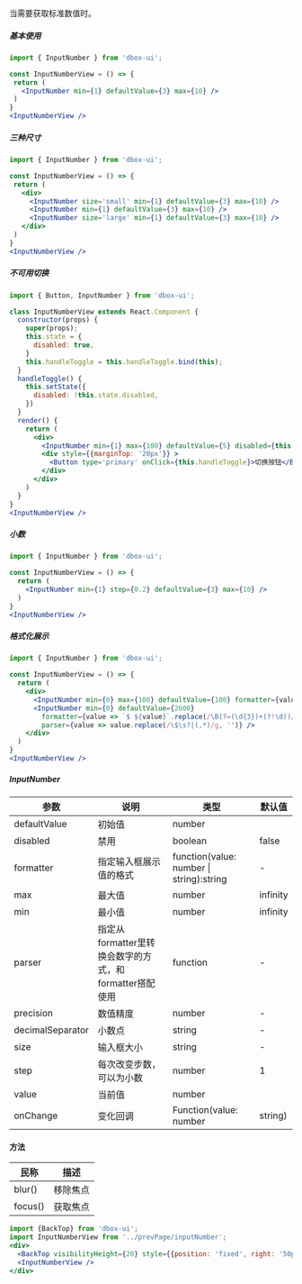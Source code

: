  当需要获取标准数值时。

 ##### **基本使用**
 ```jsx
import { InputNumber } from 'dbox-ui';

const InputNumberView = () => {
  return (
    <InputNumber min={1} defaultValue={3} max={10} />
  )
}
<InputNumberView />
 ```

 ##### **三种尺寸**
 ```jsx
import { InputNumber } from 'dbox-ui';

const InputNumberView = () => {
  return (
    <div>
      <InputNumber size='small' min={1} defaultValue={3} max={10} />
      <InputNumber min={1} defaultValue={3} max={10} />
      <InputNumber size='large' min={1} defaultValue={3} max={10} />
    </div>
  )
}
<InputNumberView />
 ```

 ##### **不可用切换**
```jsx
import { Button, InputNumber } from 'dbox-ui';

class InputNumberView extends React.Component {
  constructor(props) {
    super(props);
    this.state = {
      disabled: true,
    }
    this.handleToggle = this.handleToggle.bind(this);
  }
  handleToggle() {
    this.setState({
      disabled: !this.state.disabled,
    })
  }
  render() {
    return (
      <div>
        <InputNumber min={1} max={100} defaultValue={5} disabled={this.state.disabled} />
        <div style={{marginTop: '20px'}} >
          <Button type='primary' onClick={this.handleToggle}>切换按钮</Button>
        </div>
      </div>
    )
  }
}
<InputNumberView />
```

##### **小数**
```jsx
import { InputNumber } from 'dbox-ui';

const InputNumberView = () => {
  return (
    <InputNumber min={1} step={0.2} defaultValue={3} max={10} />
  )
}
<InputNumberView />
```

##### **格式化展示**
```jsx
import { InputNumber } from 'dbox-ui';

const InputNumberView = () => {
  return (
    <div>
      <InputNumber min={0} max={100} defaultValue={100} formatter={value => `${value}%`} parser={value => value.replace('%', '')} />
      <InputNumber min={0} defaultValue={2600}
        formatter={value => `$ ${value}`.replace(/\B(?=(\d{3})+(?!\d))/g, ',')}
        parser={value => value.replace(/\$\s?|(,*)/g, '')} />
    </div>
  )
}
<InputNumberView />

```

##### **InputNumber**

| 参数 | 说明 | 类型 | 默认值 |
| --- | --- | --- | --- |
| defaultValue |  初始值 | number |  |
| disabled | 禁用 | boolean | false |
| formatter | 指定输入框展示值的格式 | function(value: number \| string):string | - |
| max | 最大值 | number | infinity |
| min | 最小值 | number | infinity|
| parser | 指定从formatter里转换会数字的方式，和formatter搭配使用 | function | - |
| precision  | 数值精度 | number  | - |
| decimalSeparator | 小数点 | string | - |
| size | 输入框大小 | string | - |
| step | 每次改变步数，可以为小数 | number | 1 |
| value | 当前值 | number |  |
| onChange | 变化回调 | Function(value: number | string)|  |

#### **方法**

| 民称 | 描述 |
| --- | --- |
| blur() | 移除焦点 |
| focus()| 获取焦点 |

<style>.idoll-input-number{margin-right:10px}</style>


```jsx noeditor
import {BackTop} from 'dbox-ui';
import InputNumberView from '../prevPage/inputNumber';
<div>
  <BackTop visibilityHeight={20} style={{position: 'fixed', right: '50px'}}/>
  <InputNumberView />
</div>
```
